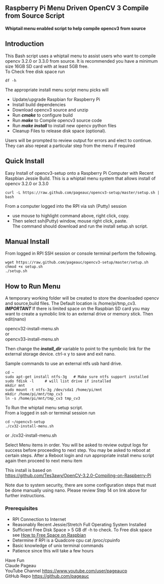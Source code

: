 ## Raspberry Pi Menu Driven OpenCV 3 Compile from Source Script
#### Whiptail menu enabled script to help compile opencv3 from source  

## Introduction
This Bash script uses a whiptail menu to assist users who want to 
compile opencv 3.2.0 or 3.3.0 from source. It is recommended you have a minimum
size 16GB SD card with at least 5GB free.  
To Check free disk space run

    df -h

The appropriate install menu script menu picks will 
* Update/upgrade Raspbian for Raspberry Pi
* Install build dependencies
* Download opencv3 source and unzip
* Run ***cmake*** to configure build
* Run ***make*** to Compile opencv3 source code
* Run ***make install*** to install new opencv python files
* Cleanup Files to release disk space (optional). 

Users will be prompted to review output for errors and elect to continue.  They can also repeat a
particular step from the menu if required

## Quick Install   
Easy Install of opencv3-setup onto a Raspberry Pi Computer with Recent Raspbian Jessie Build.
This is a whiptail menu system that allows install of opencv 3.2.0 or 3.3.0

    curl -L https://raw.github.com/pageauc/opencv3-setup/master/setup.sh | bash

From a computer logged into the RPI via ssh (Putty) session      
* use mouse to highlight command above, right click, copy.     
*  Then select ssh(Putty) window, mouse right click, paste.   
The command should download and run the install setup.sh script.

## Manual Install   
From logged in RPI SSH session or console terminal perform the following.

    wget https://raw.github.com/pageauc/opencv3-setup/master/setup.sh
    chmod +x setup.sh
    ./setup.sh

## How to Run Menu

A temporary working folder will be created to store the downloaded opencv
and source,build files. The Default location is /home/pi/tmp_cv3.  
***IMPORTANT*** If there is limited space on the Raspbian SD card
you may want to create a symoblic link to an external drive
or memory stick.  Then edit(nano) 

opencv32-install-menu.sh     
or   
opencv33-install-menu.sh   

Then change the ***install_dir*** variable to point to the symbolic link
for the external storage device.  ctrl-x y to save and exit nano. 

Sample commands to use an external ntfs usb hard drive.

    cd ~
    sudo apt-get install ntfs-3g   # Make sure ntfs support installed
    sudo fdisk -l     # will list drive if installed
    mkdir mnt
    sudo mount -t ntfs-3g /dev/sda1 /home/pi/mnt
    mkdir /home/pi/mnt/tmp_cv3
    ln -s /home/pi/mnt/tmp_cv3 tmp_cv3

To Run the whiptail menu setup script.    
From a logged in ssh or terminal session run

    cd ~/opencv3-setup
    ./cv32-install-menu.sh

or
    ./cv32-install-menu.sh
        
Select Menu items in order. You will be asked to review output logs for success
before proceeding to next step.
You may be asked to reboot at certain steps. After a Reboot login and run 
appropriate install menu script again then proceed to next menu item 

This install is based on   
https://github.com/Tes3awy/OpenCV-3.2.0-Compiling-on-Raspberry-Pi    

Note due to system security, there are some configuration steps that 
must be done manually using nano.
Please review Step 14 on link above for further instructions.
 
### Prerequisites

* RPI Connection to Internet    
* Reasonably Recent Jessie/Stretch Full Operating System Installed   
* Sufficient Free Disk Space > 5 GB  df -h to check. 
  To Free disk space see [How to Free Space on Raspbian](http://raspi.tv/2016/how-to-free-up-some-space-on-your-raspbian-sd-card-remove-wolfram-libreoffice)  
* Determine if RPI is a Quadcore cpu  cat /proc/cpuinfo        
* Basic knowledge of unix terminal commands   
* Patience since this will take a few hours    
 
Have Fun   
Claude Pageau    
YouTube Channel https://www.youtube.com/user/pageaucp   
GitHub Repo https://github.com/pageauc

